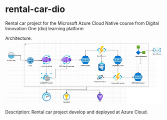 # rental-car-dio
Rental car project for the Microsoft Azure Cloud Native course from Digital Innovation One (dio) learning platform

Architecture:
![alt text](rental-car-architecture-design.jpg)

Description:
Rental car project develop and deployed at Azure Cloud.